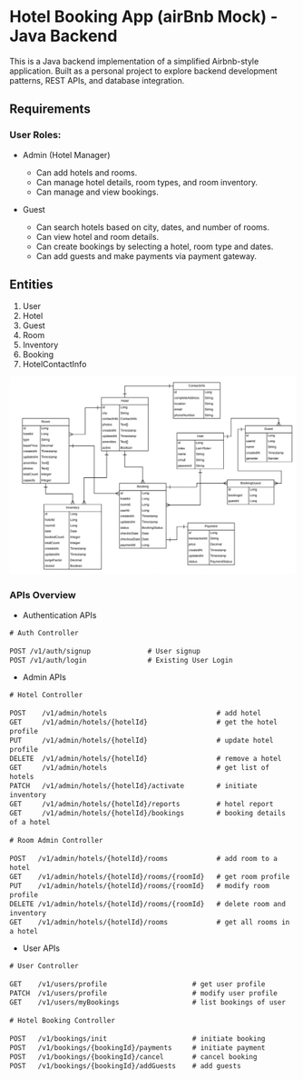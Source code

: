 # Hotel Booking App (airBnb Mock) - Java Backend
This is a Java backend implementation of a simplified Airbnb-style application. Built as a personal project to explore backend development patterns, REST APIs, and database integration.

## Requirements
### User Roles:
- Admin (Hotel Manager)
  * Can add hotels and rooms.
  * Can manage hotel details, room types, and room inventory.
  * Can manage and view bookings.


- Guest
  * Can search hotels based on city, dates, and number of rooms.
  * Can view hotel and room details.
  * Can create bookings by selecting a hotel, room type and dates.
  * Can add guests and make payments via payment gateway.

    
## Entities 

1. User
2. Hotel
3. Guest
4. Room
5. Inventory
6. Booking
7. HotelContactInfo

![entities_img](https://github.com/rithvikreddy21/airBnbApp/blob/f4339cd66096d5aaa5ecbf1cf4291b1d39c3fc2d/airbnbEntities.png)


### APIs Overview

- Authentication APIs
```
# Auth Controller

POST /v1/auth/signup              # User signup
POST /v1/auth/login               # Existing User Login

```


- Admin APIs
```
# Hotel Controller 

POST    /v1/admin/hotels                           # add hotel 
GET     /v1/admin/hotels/{hotelId}                 # get the hotel profile
PUT     /v1/admin/hotels/{hotelId}                 # update hotel profile
DELETE  /v1/admin/hotels/{hotelId}                 # remove a hotel
GET     /v1/admin/hotels                           # get list of hotels
PATCH   /v1/admin/hotels/{hotelId}/activate        # initiate inventory
GET     /v1/admin/hotels/{hotelId}/reports         # hotel report
GET     /v1/admin/hotels/{hotelId}/bookings        # booking details of a hotel

# Room Admin Controller

POST   /v1/admin/hotels/{hotelId}/rooms            # add room to a hotel
GET    /v1/admin/hotels/{hotelId}/rooms/{roomId}   # get room profile
PUT    /v1/admin/hotels/{hotelId}/rooms/{roomId}   # modify room profile
DELETE /v1/admin/hotels/{hotelId}/rooms/{roomId}   # delete room and inventory
GET    /v1/admin/hotels/{hotelId}/rooms            # get all rooms in a hotel
```

- User APIs

```
# User Controller

GET    /v1/users/profile                     # get user profile
PATCH  /v1/users/profile                     # modify user profile
GET    /v1/users/myBookings                  # list bookings of user

# Hotel Booking Controller

POST   /v1/bookings/init                     # initiate booking
POST   /v1/bookings/{bookingId}/payments     # initiate payment
POST   /v1/bookings/{bookingId}/cancel       # cancel booking
POST   /v1/bookings/{bookingId}/addGuests    # add guests
```

